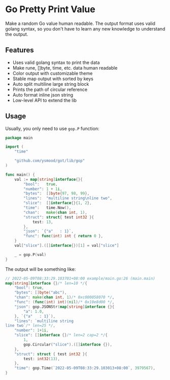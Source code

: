 # Go Pretty Print Value

Make a random Go value human readable. The output format uses valid golang syntax, so you don't have to learn any new knowledge to understand the output.

## Features

- Uses valid golang syntax to print the data
- Make rune, []byte, time, etc. data human readable
- Color output with customizable theme
- Stable map output with sorted by keys
- Auto split multiline large string block
- Prints the path of circular reference
- Auto format inline json string
- Low-level API to extend the lib

## Usage

Usually, you only need to use `gop.P` function:

```go
package main

import (
    "time"

    "github.com/ysmood/got/lib/gop"
)

func main() {
    val := map[string]interface{}{
        "bool":   true,
        "number": 1 + 1i,
        "bytes":  []byte{97, 98, 99},
        "lines":  "multiline string\nline two",
        "slice":  []interface{}{1, 2},
        "time":   time.Now(),
        "chan":   make(chan int, 1),
        "struct": struct{ test int32 }{
            test: 13,
        },
        "json": `{"a"   : 1}`,
        "func": func(int) int { return 0 },
    }
    val["slice"].([]interface{})[1] = val["slice"]

    _ = gop.P(val)
}
```

The output will be something like:

```go
// 2022-05-09T08:33:29.103701+08:00 example/main.go:26 (main.main)
map[string]interface {}/* len=10 */{
    "bool": true,
    "bytes": []byte("abc"),
    "chan": make(chan int, 1)/* 0xc000058070 */,
    "func": (func(int) int)(nil)/* 0x10e8d00 */,
    "json": gop.JSONStr(map[string]interface {}{
        "a": 1.0,
    }, `{"a"   : 1}`),
    "lines": `multiline string
line two`/* len=25 */,
    "number": 1+1i,
    "slice": []interface {}/* len=2 cap=2 */{
        1,
        gop.Circular("slice").([]interface {}),
    },
    "struct": struct { test int32 }{
        test: int32(13),
    },
    "time": gop.Time(`2022-05-09T08:33:29.103013+08:00`, 3979567),
}
```
